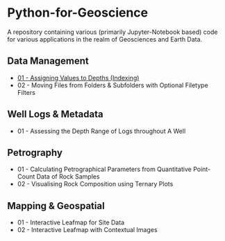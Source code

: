 # Python-for-Geoscience
A repository containing various (primarily Jupyter-Notebook based) code for various applications in the realm of Geosciences and Earth Data.

## Data Management
-  [01 - Assigning Values to Depths (Indexing)](https://github.com/geo-cjd/Python-for-Geoscience/blob/751bd3b4571e5ff502b5fbcdba90c468d1a966ff/01_Data%20Management/01_Indexing/Data%20Management%20-%2001%20-%20Indexing%20Values.ipynb)
-  02 - Moving Files from Folders & Subfolders with Optional Filetype Filters

## Well Logs & Metadata
- 01 - Assessing the Depth Range of Logs throughout A Well

## Petrography
- 01 - Calculating Petrographical Parameters from Quantitative Point-Count Data of Rock Samples
- 02 - Visualising Rock Composition using Ternary Plots

## Mapping & Geospatial
- 01 - Interactive Leafmap for Site Data
- 02 - Interactive Leafmap with Contextual Images
